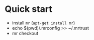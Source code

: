 # Quick start

- install `mr` (`apt-get install mr`)
- echo $(pwd)/.mrconfig >> ~/.mrtrust
- mr checkout
